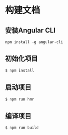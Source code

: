 # 构建文档

## 安装Angular CLI

```npm
npm install -g angular-cli
```


## 初始化项目

```bash
$ npm install
```

## 启动项目

```bash
$ npm run hmr
```

## 编译项目

```
$ npm run build
```
